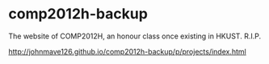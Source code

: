 comp2012h-backup
================

The website of COMP2012H, an honour class once existing in HKUST. R.I.P.

http://johnmave126.github.io/comp2012h-backup/p/projects/index.html
